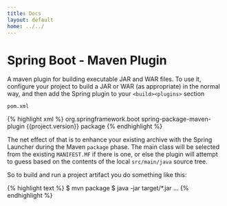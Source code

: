 ```yaml
---
title: Docs
layout: default
home: ../../
---
```



# Spring Boot - Maven Plugin

A maven plugin for building executable JAR and WAR files. To use it,
configure your project to build a JAR or WAR (as appropriate) in the
normal way, and then add the Spring plugin to your `<build><plugins>`
section

`pom.xml`

{% highlight xml %}
    <plugin>
        <groupId>org.springframework.boot</groupId>
        <artifactId>spring-package-maven-plugin</artifactId>
        <version>{{project.version}}</version>
        <executions>
    	    <execution>
                <goals>
    		        <goal>package</goal>
                </goals>
            </execution>
        </executions>
    </plugin>
{% endhighlight %}

The net effect of that is to enhance your existing archive with the
Spring Launcher during the Maven `package` phase. The main class will
be selected from the existing `MANIFEST.MF` if there is one, or else
the plugin will attempt to guess based on the contents of the local
`src/main/java` source tree.

So to build and run a project artifact you do something like this:

{% highlight text %}
    $ mvn package
    $ java -jar target/*.jar
    ...
    <application runs>
{% endhighlight %}
